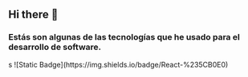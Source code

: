 ## Hi there 👋
<h3>Estás son algunas de las tecnologías que he usado para el desarrollo de software.</h3>
s
![Static Badge](https://img.shields.io/badge/React-%235CB0E0)



